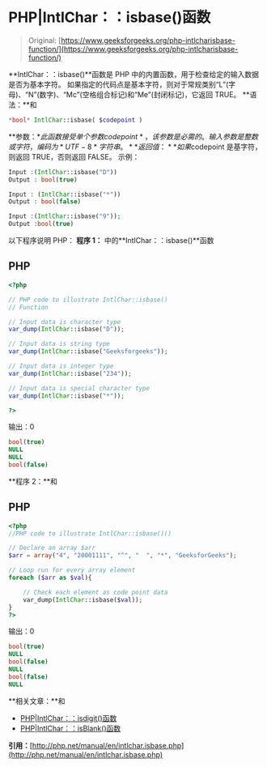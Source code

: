 # PHP|IntlChar：：isbase()函数

> Original: [https://www.geeksforgeeks.org/php-intlcharisbase-function/](https://www.geeksforgeeks.org/php-intlcharisbase-function/)

**IntlChar：：isbase()**函数是 PHP 中的内置函数，用于检查给定的输入数据是否为基本字符。 如果指定的代码点是基本字符，则对于常规类别“L”(字母)、“N”(数字)、“Mc”(空格组合标记)和“Me”(封闭标记)，它返回 TRUE。
**语法：**和

```php
*bool* IntlChar::isbase( $codepoint )
```

**参数：**此函数接受单个参数*$codepoint*，该参数是必需的。 输入参数是整数或字符，编码为*UTF-8*字符串。
**返回值：**如果$codepoint 是基字符，则返回 TRUE，否则返回 FALSE。
示例：

```php
Input :(IntlChar::isbase("D"))
Output : bool(true)

Input : (IntlChar::isbase("*"))
Output : bool(false)

Input :(IntlChar::isbase("9"));
Output :bool(true)
```

以下程序说明 PHP：
**程序 1：**
中的**IntlChar：：isbase()**函数

## PHP

```php
<?php

// PHP code to illustrate IntlChar::isbase()
// Function

// Input data is character type
var_dump(IntlChar::isbase("D"));

// Input data is string type
var_dump(IntlChar::isbase("Geeksforgeeks"));

// Input data is integer type
var_dump(IntlChar::isbase("234"));

// Input data is special character type
var_dump(IntlChar::isbase("*"));

?>
```

输出：0

```php
bool(true) 
NULL 
NULL 
bool(false) 
```

**程序 2：**和

## PHP

```php
<?php
//PHP code to illustrate IntlChar::isbase()()

// Declare an array $arr
$arr = array("4", "20001111", "^", "  ", "*", "GeeksforGeeks");

// Loop run for every array element
foreach ($arr as $val){

    // Check each element as code point data
    var_dump(IntlChar::isbase($val));
}
?>
```

输出：0

```php
bool(true) 
NULL 
bool(false) 
NULL 
bool(false) 
NULL 
```

**相关文章：**和

*   [PHP|IntlChar：：isdigit()函数](https://www.geeksforgeeks.org/php-intlcharisdigit-function/)
*   [PHP|IntlChar：：isBlank()函数](https://www.geeksforgeeks.org/php-intlcharisblank-function/)

**引用：**[http://php.net/manual/en/intlchar.isbase.php](http://php.net/manual/en/intlchar.isbase.php)